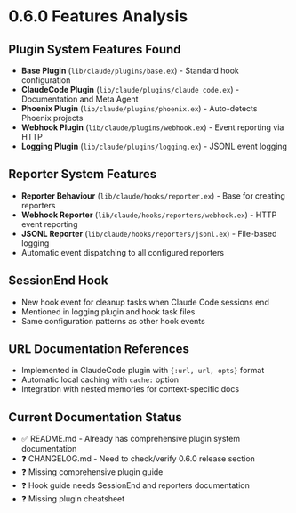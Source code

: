 # 0.6.0 Features Analysis

## Plugin System Features Found
- **Base Plugin** (`lib/claude/plugins/base.ex`) - Standard hook configuration
- **ClaudeCode Plugin** (`lib/claude/plugins/claude_code.ex`) - Documentation and Meta Agent
- **Phoenix Plugin** (`lib/claude/plugins/phoenix.ex`) - Auto-detects Phoenix projects
- **Webhook Plugin** (`lib/claude/plugins/webhook.ex`) - Event reporting via HTTP
- **Logging Plugin** (`lib/claude/plugins/logging.ex`) - JSONL event logging

## Reporter System Features
- **Reporter Behaviour** (`lib/claude/hooks/reporter.ex`) - Base for creating reporters
- **Webhook Reporter** (`lib/claude/hooks/reporters/webhook.ex`) - HTTP event reporting
- **JSONL Reporter** (`lib/claude/hooks/reporters/jsonl.ex`) - File-based logging
- Automatic event dispatching to all configured reporters

## SessionEnd Hook
- New hook event for cleanup tasks when Claude Code sessions end
- Mentioned in logging plugin and hook task files
- Same configuration patterns as other hook events

## URL Documentation References
- Implemented in ClaudeCode plugin with `{:url, url, opts}` format
- Automatic local caching with `cache:` option
- Integration with nested memories for context-specific docs

## Current Documentation Status
- ✅ README.md - Already has comprehensive plugin system documentation
- ❓ CHANGELOG.md - Need to check/verify 0.6.0 release section  
- ❓ Missing comprehensive plugin guide
- ❓ Hook guide needs SessionEnd and reporters documentation
- ❓ Missing plugin cheatsheet